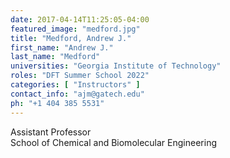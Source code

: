 ```yaml
---
date: 2017-04-14T11:25:05-04:00
featured_image: "medford.jpg"
title: "Medford, Andrew J."
first_name: "Andrew J."
last_name: "Medford"
universities: "Georgia Institute of Technology"
roles: "DFT Summer School 2022"
categories: [ "Instructors" ]
contact_info: "ajm@gatech.edu"
ph: "+1 404 385 5531"
---
```


Assistant Professor\
School of Chemical and Biomolecular Engineering




